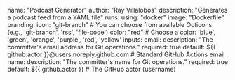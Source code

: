 name: "Podcast Generator"
author: "Ray Villalobos"
description: "Generates a podcast feed from a YAML file"
runs:
  using: "docker"
  image: "Dockerfile"
branding:
  icon: "git-branch" # You can choose from available Octicons (e.g., 'git-branch', 'rss', 'file-code')
  color: "red" # Choose a color: 'blue', 'green', 'orange', 'purple', 'red', 'yellow'
inputs:
  email:
    description: "The committer's email address for Git operations."
    required: true
    default: ${{ github.actor }}@users.noreply.github.com # Standard GitHub Actions email
  name:
    description: "The committer's name for Git operations."
    required: true
    default: ${{ github.actor }} # The GitHub actor (username)
